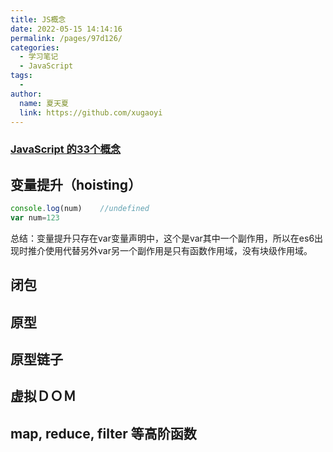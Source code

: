 ```yaml
---
title: JS概念
date: 2022-05-15 14:14:16
permalink: /pages/97d126/
categories:
  - 学习笔记
  - JavaScript
tags:
  - 
author: 
  name: 夏天夏
  link: https://github.com/xugaoyi
---
```

### [ JavaScript 的33个概念](https://github.com/stephentian/33-js-concepts#%E7%9B%AE%E5%BD%95)
## 变量提升（hoisting）
```javascript
console.log(num)	//undefined
var num=123
```
总结：变量提升只存在var变量声明中，这个是var其中一个副作用，所以在es6出现时推介使用代替另外var另一个副作用是只有函数作用域，没有块级作用域。

## 闭包
## 原型
## 原型链子
## 虚拟ＤＯＭ
## map, reduce, filter 等高阶函数

